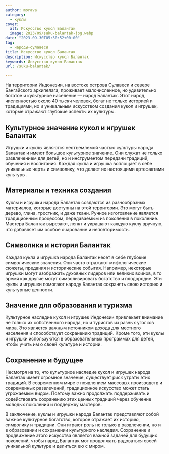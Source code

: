 ```yaml
---
author: morava
category:
  - куклы
cover:
  alt: Искусство кукол Балантак
  image: 2023/09/suku-balantak-jpg.webp
date: "2023-09-30T05:30:52+00:00"
tag:
  - народы-сулавеси
title: Искусство кукол Балантак
description: Искусство кукол Балантак
keywords: Искусство кукол Балантак
url: /suku-balantak/

---
```

На территории Индонезии, на востоке острова Сулавеси и севере Бангайского архипелага, проживает малочисленное, но удивительно богатое и культурное население — народ Балантак. Этот народ, численностью около 40 тысяч человек, богат не только историей и традициями, но и уникальным искусством создания кукол и игрушек, которые отражают глубокие аспекты их культуры.

## Культурное значение кукол и игрушек Балантак

Игрушки и куклы являются неотъемлемой частью культуры народа Балантак и имеют большое культурное значение. Они служат не только развлечением для детей, но и инструментом передачи традиций, обучения и воспитания. Каждая кукла и игрушка воплощает в себе уникальные черты и символику, что делает их настоящими артефактами культуры.

## Материалы и техника создания

Куклы и игрушки народа Балантак создаются из разнообразных материалов, которые доступны на этой территории. Это могут быть дерево, глина, тростник, и даже ткани. Ручное изготовление является традиционным процессом, передаваемым из поколения в поколение. Мастера Балантак вырезают, лепят и украшают каждую куклу вручную, что добавляет им особое очарование и неповторимость.

## Символика и история Балантак

Каждая кукла и игрушка народа Балантак несет в себе глубокие символические значения. Они часто отражают мифологические сюжеты, предания и исторические события. Например, некоторые игрушки могут изображать духовных лидеров или великих воинов, в то время как другие могут символизировать богатство и плодородие. Эти куклы и игрушки помогают народу Балантак сохранять свою историю и культурные ценности.

## Значение для образования и туризма

Культурное наследие кукол и игрушек Индонезии привлекает внимание не только их собственного народа, но и туристов из разных уголков мира. Это является важным источником дохода для местного населения и способствует сохранению традиций. Кроме того, эти куклы и игрушки используются в образовательных программах для детей, чтобы учить им о своей культуре и истории.

## Сохранение и будущее

Несмотря на то, что культурное наследие кукол и игрушек народа Балантак имеет огромное значение, существует риск утраты этих традиций. В современном мире с появлением массовых производств и современных развлечений, традиционное искусство может стать угрожаемым видом. Поэтому важно продолжать поддерживать и содействовать сохранению этих ценных традиций через обучение молодых поколений и поддержку мастеров.

В заключение, куклы и игрушки народа Балантак представляют собой важное культурное богатство, которое отражает их историю, символику и традиции. Они играют роль не только в развлечении, но и в образовании и сохранении культурного наследия. Сохранение и продвижение этого искусства является важной задачей для будущих поколений, чтобы народ Балантак мог продолжать радоваться своей уникальной культуре и делиться ею с миром.
